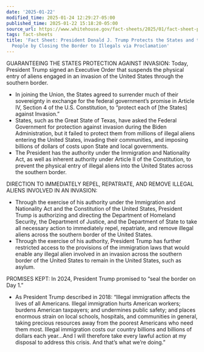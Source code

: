 ```yaml
---
date: '2025-01-22'
modified_time: 2025-01-24 12:29:27-05:00
published_time: 2025-01-22 15:18:20-05:00
source_url: https://www.whitehouse.gov/fact-sheets/2025/01/fact-sheet-president-donald-j-trump-protects-the-states-and-the-american-people-by-closing-the-border-to-illegals-via-proclamation/
tags: fact-sheets
title: 'Fact Sheet: President Donald J. Trump Protects the States and the American
  People by Closing the Border to Illegals via Proclamation'
---
```

 
GUARANTEEING THE STATES PROTECTION AGAINST INVASION: Today, President
Trump signed an Executive Order that suspends the physical entry of
aliens engaged in an invasion of the United States through the southern
border.

-   In joining the Union, the States agreed to surrender much of their
    sovereignty in exchange for the federal government’s promise in
    Article IV, Section 4 of the U.S. Constitution, to “protect each of
    \[the States\] against Invasion.” 
-   States, such as the Great State of Texas, have asked the Federal
    Government for protection against invasion during the Biden
    Administration, but it failed to protect them from millions of
    illegal aliens entering the United States, invading their
    communities, and imposing billions of dollars of costs upon State
    and local governments.
-   The President has the authority under the Immigration and
    Nationality Act, as well as inherent authority under Article II of
    the Constitution, to prevent the physical entry of illegal aliens
    into the United States across the southern border.

DIRECTION TO IMMEDIATELY REPEL, REPATRIATE, AND REMOVE ILLEGAL ALIENS
INVOLVED IN AN INVASION:

-   Through the exercise of his authority under the Immigration and
    Nationality Act and the Constitution of the United States, President
    Trump is authorizing and directing the Department of Homeland
    Security, the Department of Justice, and the Department of State to
    take all necessary action to immediately repel, repatriate, and
    remove illegal aliens across the southern border of the United
    States.
-   Through the exercise of his authority, President Trump has further
    restricted access to the provisions of the immigration laws that
    would enable any illegal alien involved in an invasion across the
    southern border of the United States to remain in the United States,
    such as asylum.

PROMISES KEPT: In 2024, President Trump promised to “seal the border on
Day 1.”

-   As President Trump described in 2018: “Illegal immigration affects
    the lives of all Americans. Illegal immigration hurts American
    workers; burdens American taxpayers; and undermines public safety;
    and places enormous strain on local schools, hospitals, and
    communities in general, taking precious resources away from the
    poorest Americans who need them most. Illegal immigration costs our
    country billions and billions of dollars each year…And I will
    therefore take every lawful action at my disposal to address this
    crisis. And that’s what we’re doing.”
